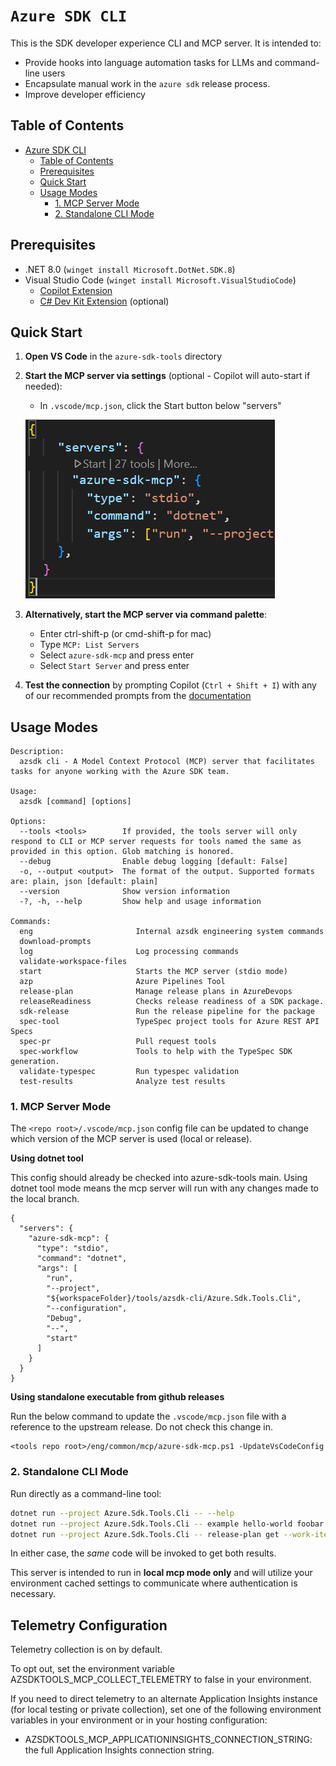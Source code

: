 # `Azure SDK CLI`

This is the SDK developer experience CLI and MCP server. It is intended to:
  - Provide hooks into language automation tasks for LLMs and command-line users
  - Encapsulate manual work in the `azure sdk` release process.
  - Improve developer efficiency

## Table of Contents

* [Azure SDK CLI](#azure-sdk-cli)
   * [Table of Contents](#table-of-contents)
   * [Prerequisites](#prerequisites)
   * [Quick Start](#quick-start)
   * [Usage Modes](#usage-modes)
      * [1. MCP Server Mode](#1-mcp-server-mode)
      * [2. Standalone CLI Mode](#2-standalone-cli-mode)

## Prerequisites

- .NET 8.0 (`winget install Microsoft.DotNet.SDK.8`)
- Visual Studio Code (`winget install Microsoft.VisualStudioCode`)
  - [Copilot Extension](https://marketplace.visualstudio.com/items?itemName=GitHub.copilot)
  - [C# Dev Kit Extension](https://marketplace.visualstudio.com/items?itemName=ms-dotnettools.csdevkit) (optional)

## Quick Start

1. **Open VS Code** in the `azure-sdk-tools` directory

2. **Start the MCP server via settings** (optional - Copilot will auto-start if needed):
   - In `.vscode/mcp.json`, click the Start button below "servers"

   ![Screenshot showing the MCP Start button in VS Code's mcp.json file](/tools/azsdk-cli/Azure.Sdk.Tools.Cli/Images/MCP-Start.png)

3. **Alternatively, start the MCP server via command palette**:
   - Enter ctrl-shift-p (or cmd-shift-p for mac)
   - Type `MCP: List Servers`
   - Select `azure-sdk-mcp` and press enter
   - Select `Start Server` and press enter

4. **Test the connection** by prompting Copilot (`Ctrl + Shift + I`) with any of our recommended prompts from the [documentation](https://aka.ms/azsdk/agent#agentic-workflow-scenarios)

## Usage Modes

```text
Description:
  azsdk cli - A Model Context Protocol (MCP) server that facilitates tasks for anyone working with the Azure SDK team.

Usage:
  azsdk [command] [options]

Options:
  --tools <tools>        If provided, the tools server will only respond to CLI or MCP server requests for tools named the same as provided in this option. Glob matching is honored.
  --debug                Enable debug logging [default: False]
  -o, --output <output>  The format of the output. Supported formats are: plain, json [default: plain]
  --version              Show version information
  -?, -h, --help         Show help and usage information

Commands:
  eng                       Internal azsdk engineering system commands
  download-prompts
  log                       Log processing commands
  validate-workspace-files
  start                     Starts the MCP server (stdio mode)
  azp                       Azure Pipelines Tool
  release-plan              Manage release plans in AzureDevops
  releaseReadiness          Checks release readiness of a SDK package.
  sdk-release               Run the release pipeline for the package
  spec-tool                 TypeSpec project tools for Azure REST API Specs
  spec-pr                   Pull request tools
  spec-workflow             Tools to help with the TypeSpec SDK generation.
  validate-typespec         Run typespec validation
  test-results              Analyze test results
```

### 1. MCP Server Mode

The `<repo root>/.vscode/mcp.json` config file can be updated to change which version of the MCP server is used (local or release).

**Using dotnet tool**

This config should already be checked into azure-sdk-tools main. Using dotnet tool mode means the mcp server will run with any changes
made to the local branch.

```jsonc
{
  "servers": {
    "azure-sdk-mcp": {
      "type": "stdio",
      "command": "dotnet",
      "args": [
        "run",
        "--project",
        "${workspaceFolder}/tools/azsdk-cli/Azure.Sdk.Tools.Cli",
        "--configuration",
        "Debug",
        "--",
        "start"
      ]
    }
  }
}
```

**Using standalone executable from github releases**

Run the below command to update the `.vscode/mcp.json` file with a reference to the upstream release. Do not check this change in.

```
<tools repo root>/eng/common/mcp/azure-sdk-mcp.ps1 -UpdateVsCodeConfig
```

### 2. Standalone CLI Mode

Run directly as a command-line tool:

```bash
dotnet run --project Azure.Sdk.Tools.Cli -- --help
dotnet run --project Azure.Sdk.Tools.Cli -- example hello-world foobar
dotnet run --project Azure.Sdk.Tools.Cli -- release-plan get --work-item-id YOUR_WORK_ITEM_ID
```

In either case, the _same_ code will be invoked to get both results.

This server is intended to run in **local mcp mode only** and will utilize your environment cached settings to communicate where authentication is necessary.

## Telemetry Configuration
Telemetry collection is on by default.

To opt out, set the environment variable AZSDKTOOLS_MCP_COLLECT_TELEMETRY to false in your environment.

If you need to direct telemetry to an alternate Application Insights instance (for local testing or private collection), set one of the following environment variables in your environment or in your hosting configuration:

- AZSDKTOOLS_MCP_APPLICATIONINSIGHTS_CONNECTION_STRING: the full Application Insights connection string.

